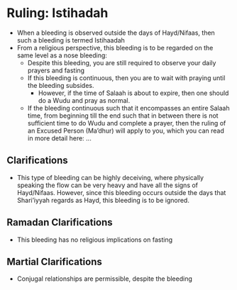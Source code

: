# Ruling: Istihadah

- When a bleeding is observed outside the days of Hayd/Nifaas, then such a bleeding is termed Istihaadah
- From a religious perspective, this bleeding is to be regarded on the same level as a nose bleeding:
  - Despite this bleeding, you are still required to observe your daily prayers and fasting
  - If this bleeding is continuous, then you are to wait with praying until the bleeding subsides.
    - However, if the time of Salaah is about to expire, then one should do a Wudu and pray as normal.
  - If the bleeding continuous such that it encompasses an entire Salaah time, from beginning till the end such that in between there is not sufficient time to do Wudu and complete a prayer, then the ruling of an Excused Person (Ma’dhur) will apply to you, which you can read in more detail here: ...

## Clarifications

- This type of bleeding can be highly deceiving, where physically speaking the flow can be very heavy and have all the signs of Hayd/Nifaas. However, since this bleeding occurs outside the days that Shari’iyyah regards as Hayd, this bleeding is to be ignored.

## Ramadan Clarifications

- This bleeding has no religious implications on fasting

## Martial Clarifications

- Conjugal relationships are permissible, despite the bleeding
